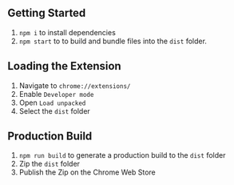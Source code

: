 ## Getting Started

1. `npm i` to install dependencies
2. `npm start` to to build and bundle files 
into the `dist` folder.

## Loading the Extension

1. Navigate to `chrome://extensions/`
2. Enable `Developer mode`
3. Open `Load unpacked`
4. Select the `dist` folder

## Production Build

1. `npm run build` to generate a production build to the `dist` folder
2. Zip the `dist` folder
3. Publish the Zip on the Chrome Web Store
